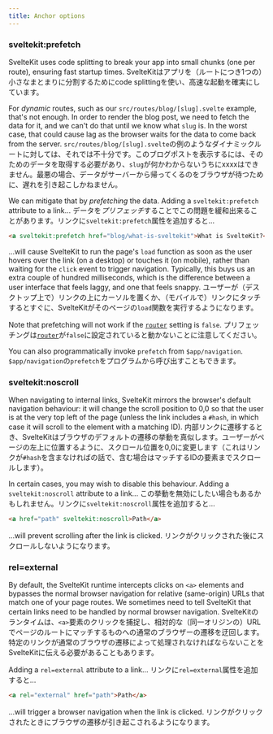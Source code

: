 ```yaml
---
title: Anchor options
---
```


### sveltekit:prefetch

SvelteKit uses code splitting to break your app into small chunks (one per route), ensuring fast startup times.
SvelteKitはアプリを（ルートにつき1つの）小さなまとまりに分割するためにcode splittingを使い、高速な起動を確実にしています。

For _dynamic_ routes, such as our `src/routes/blog/[slug].svelte` example, that's not enough. In order to render the blog post, we need to fetch the data for it, and we can't do that until we know what `slug` is. In the worst case, that could cause lag as the browser waits for the data to come back from the server.
`src/routes/blog/[slug].svelte`の例のようなダイナミックルートに対しては、それでは不十分です。このブログポストを表示するには、そのためのデータを取得する必要があり、`slug`が何かわからないうちにxxxxはできません。最悪の場合、データがサーバーから帰ってくるのをブラウザが待つために、遅れを引き起こしかねません。

We can mitigate that by _prefetching_ the data. Adding a `sveltekit:prefetch` attribute to a link...
データを*プリフェッチ*することでこの問題を緩和出来ることがあります。リンクに`sveltekit:prefetch`属性を追加すると…

```html
<a sveltekit:prefetch href="blog/what-is-sveltekit">What is SvelteKit?</a>
```

...will cause SvelteKit to run the page's `load` function as soon as the user hovers over the link (on a desktop) or touches it (on mobile), rather than waiting for the `click` event to trigger navigation. Typically, this buys us an extra couple of hundred milliseconds, which is the difference between a user interface that feels laggy, and one that feels snappy.
ユーザーが（デスクトップ上で）リンクの上にカーソルを置くか、（モバイルで）リンクにタッチするとすぐに、SvelteKitがそのページの`load`関数を実行するようになります。

Note that prefetching will not work if the [`router`](#ssr-and-javascript-router) setting is `false`.
プリフェッチングは[`router`](#ssr-and-javascript-router)が`false`に設定されていると動かないことに注意してください。

You can also programmatically invoke `prefetch` from `$app/navigation`.
`$app/navigation`の`prefetch`をプログラムから呼び出すこともできます。

### sveltekit:noscroll

When navigating to internal links, SvelteKit mirrors the browser's default navigation behaviour: it will change the scroll position to 0,0 so that the user is at the very top left of the page (unless the link includes a `#hash`, in which case it will scroll to the element with a matching ID).
内部リンクに遷移するとき、SvelteKitはブラウザのデフォルトの遷移の挙動を真似します。ユーザーがページの左上に位置するように、スクロール位置を0,0に変更します（これはリンクが`#hash`を含まなければの話で、含む場合はマッチするIDの要素までスクロールします）。

In certain cases, you may wish to disable this behaviour. Adding a `sveltekit:noscroll` attribute to a link...
この挙動を無効にしたい場合もあるかもしれません。リンクに`sveltekit:noscroll`属性を追加すると…

```html
<a href="path" sveltekit:noscroll>Path</a>
```

...will prevent scrolling after the link is clicked.
リンクがクリックされた後にスクロールしないようになります。

### rel=external

By default, the SvelteKit runtime intercepts clicks on `<a>` elements and bypasses the normal browser navigation for relative (same-origin) URLs that match one of your page routes. We sometimes need to tell SvelteKit that certain links need to be handled by normal browser navigation.
SvelteKitのランタイムは、`<a>`要素のクリックを捕捉し、相対的な（同一オリジンの）URLでページのルートにマッチするものへの通常のブラウザーの遷移を迂回します。特定のリンクが通常のブラウザの遷移によって処理されなければならないことをSvelteKitに伝える必要があることもあります。

Adding a `rel=external` attribute to a link...
リンクに`rel=external`属性を追加すると…

```html
<a rel="external" href="path">Path</a>
```

...will trigger a browser navigation when the link is clicked.
リンクがクリックされたときにブラウザの遷移が引き起こされるようになります。